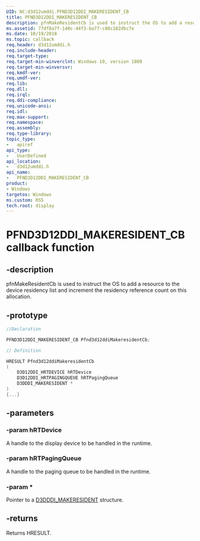 ```yaml
---
UID: NC:d3d12umddi.PFND3D12DDI_MAKERESIDENT_CB
title: PFND3D12DDI_MAKERESIDENT_CB
description: pfnMakeResidentCb is used to instruct the OS to add a resource to the device residency list and increment the residency reference count on this allocation.
ms.assetid: 77df8a7f-140c-44f3-ba77-c80c102dbc7e
ms.date: 10/19/2018
ms.topic: callback
req.header: d3d12umddi.h
req.include-header:
req.target-type:
req.target-min-winverclnt: Windows 10, version 1809
req.target-min-winversvr:
req.kmdf-ver:
req.umdf-ver:
req.lib:
req.dll:
req.irql: 
req.ddi-compliance:
req.unicode-ansi:
req.idl:
req.max-support:
req.namespace:
req.assembly:
req.type-library: 
topic_type: 
-	apiref
api_type: 
-	UserDefined
api_location: 
-	d3d12umddi.h
api_name: 
-	PFND3D12DDI_MAKERESIDENT_CB
product:
- Windows
targetos: Windows
ms.custom: RS5
tech.root: display
---
```


# PFND3D12DDI_MAKERESIDENT_CB callback function

## -description

pfnMakeResidentCb is used to instruct the OS to add a resource to the device residency list and increment the residency reference count on this allocation.

## -prototype

```cpp
//Declaration

PFND3D12DDI_MAKERESIDENT_CB Pfnd3d12ddiMakeresidentCb; 

// Definition

HRESULT Pfnd3d12ddiMakeresidentCb 
(
	D3D12DDI_HRTDEVICE hRTDevice
	D3D12DDI_HRTPAGINGQUEUE hRTPagingQueue
	D3DDDI_MAKERESIDENT *
)
{...}

```

## -parameters

### -param hRTDevice

A handle to the display device to be handled in the runtime.

### -param hRTPagingQueue

A handle to the paging queue to be handled in the runtime.

### -param *

Pointer to a [D3DDDI_MAKERESIDENT](../d3dukmdt/ns-d3dukmdt-d3dddi_makeresident.md) structure.


## -returns

Returns HRESULT.
